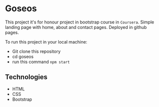 # Goseos

This project it's for honour project in bootstrap course in `Coursera`. Simple landing page with home, about and contact pages.
Deployed in github pages.

To run this project in your local machine: 
* Git clone this repository
* cd goseos 
* run this command `npm start`

## Technologies
* HTML
* CSS
* Bootstrap

